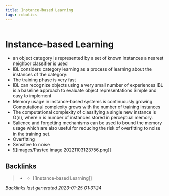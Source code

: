 ```yaml
---
title: Instance-based Learning
tags: robotics 
---
```

```toc
```
# Instance-based Learning
- an object category is represented by a set of known instances a nearest neighbor classifier is used
- IBL considers category learning as a process of learning about the instances of the category:
- The training phase is very fast
- IBL can recognize objects using a very small number of experiences IBL is a baseline approach to evaluate object representations Simple and easy to implement
- Memory usage in instance-based systems is continuously growing. Computational complexity grows with the number of training instances
- The computational complexity of classifying a single new instance is O(n), where n is number of instances stored in perceptual memory.
- Salience and forgetting mechanisms can be used to bound the memory usage which are also useful for reducing the risk of overfitting to noise in the training set.
- Overfitting
- Sensitive to noise
- ![[images/Pasted image 20221103123756.png]]

## Backlinks

> - [](../docs/2022-11-03.md)
>   - [[Instance-based Learning]]

_Backlinks last generated 2023-01-25 01:31:24_
